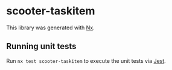 # scooter-taskitem

This library was generated with [Nx](https://nx.dev).

## Running unit tests

Run `nx test scooter-taskitem` to execute the unit tests via [Jest](https://jestjs.io).
